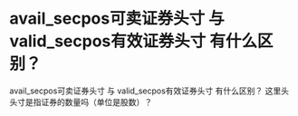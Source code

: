# avail_secpos可卖证券头寸 与 valid_secpos有效证券头寸 有什么区别？

avail_secpos可卖证券头寸 与 valid_secpos有效证券头寸 有什么区别？ 这里头头寸是指证券的数量吗（单位是股数）？